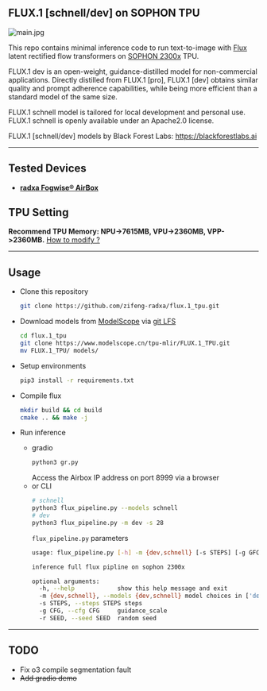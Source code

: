 ## FLUX.1 [schnell/dev] on SOPHON TPU

![main.jpg](./assets/main.jpg)

This repo contains minimal inference code to run text-to-image with [Flux](https://blackforestlabs.ai/) latent rectified flow transformers on [SOPHON 2300x](https://radxa.com/products/aicore/aicore-sg2300x/) TPU.

FLUX.1 dev is an open-weight, guidance-distilled model for non-commercial applications. Directly distilled from FLUX.1 [pro], FLUX.1 [dev] obtains similar quality and prompt adherence capabilities, while being more efficient than a standard model of the same size.

FLUX.1 schnell model is tailored for local development and personal use. FLUX.1 schnell is openly available under an Apache2.0 license.

FLUX.1 [schnell/dev] models by Black Forest Labs: https://blackforestlabs.ai

---

## Tested Devices
- [**radxa Fogwise® AirBox**](https://radxa.com/products/fogwise/airbox)


## TPU Setting
**Recommend TPU Memory: NPU->7615MB, VPU->2360MB, VPP->2360MB.** [How to modify ?](https://docs.radxa.com/en/sophon/airbox/local-ai-deploy/ai-tools/memory_allocate)

---
## Usage
- Clone this repository
    ```bash
    git clone https://github.com/zifeng-radxa/flux.1_tpu.git
    ```

- Download models from [ModelScope](https://modelscope.cn/models/tpu-mlir/FLUX.1_TPU) via [git LFS](https://git-lfs.com/)
    ```bash
    cd flux.1_tpu
    git clone https://www.modelscope.cn/tpu-mlir/FLUX.1_TPU.git
    mv FLUX.1_TPU/ models/
    ```

- Setup environments
    ```bash
    pip3 install -r requirements.txt
    ```

- Compile flux 
    ```bash
    mkdir build && cd build
    cmake .. && make -j
    ```


- Run inference
  - gradio
    ```bash
    python3 gr.py
    ```
    Access the Airbox IP address on port 8999 via a browser
  - or CLI
      ```bash
      # schnell
      python3 flux_pipeline.py --models schnell
      # dev
      python3 flux_pipeline.py -m dev -s 28
      ```
      `flux_pipeline.py` parameters
      ```bash
      usage: flux_pipeline.py [-h] -m {dev,schnell} [-s STEPS] [-g GFC] [-r SEED]
    
      inference full flux pipline on sophon 2300x
    
      optional arguments:
        -h, --help            show this help message and exit
        -m {dev,schnell}, --models {dev,schnell} model choices in ['dev', 'schnell']
        -s STEPS, --steps STEPS steps
        -g CFG, --cfg CFG     guidance_scale
        -r SEED, --seed SEED  random seed
      ```
---

## TODO
- Fix o3 compile segmentation fault
- ~~Add gradio demo~~
